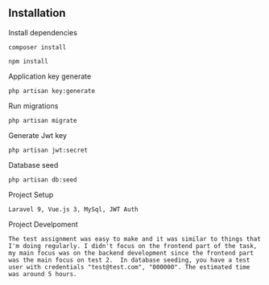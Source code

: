 <a name="installation"></a>
## Installation

Install dependencies

    composer install
    
    npm install
    
Application key generate

    php artisan key:generate

Run migrations    
    
    php artisan migrate
    
    
Generate Jwt key
    
    php artisan jwt:secret

Database seed

    php artisan db:seed

Project Setup

    Laravel 9, Vue.js 3, MySql, JWT Auth

Project Develpoment

    The test assignment was easy to make and it was similar to things that I'm doing regularly. I didn't focus on the frontend part of the task, my main focus was on the backend development since the frontend part was the main focus on test 2.  In database seeding, you have a test user with credentials "test@test.com", "000000". The estimated time was around 5 hours.
    
    